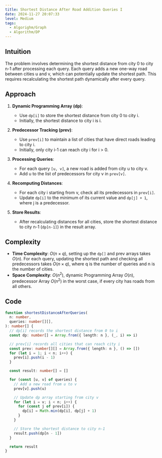 ```yaml
---
title: Shortest Distance After Road Addition Queries I
date: 2024-11-27 20:07:33
level: Medium
tags:
  - Algorighm/Graph
  - Algorithm/DP
---
```


## Intuition

The problem involves determining the shortest distance from city 0 to city n-1 after processing each query. Each query adds a new one-way road between cities u and v, which can potentially update the shortest path. This requires recalculating the shortest path dynamically after every query.

## Approach

1. **Dynamic Programming Array (dp)**:
	- Use `dp[i]` to store the shortest distance from city 0 to city i.
	- Initially, the shortest distance to city i is i.

2. **Predecessor Tracking (prev)**:
	- Use `prev[i]` to maintain a list of cities that have direct roads leading to city i.
	- Initially, only city i-1 can reach city i for i > 0.

3. **Processing Queries**:
	- For each query `[u, v]`, a new road is added from city u to city v.
	- Add u to the list of predecessors for city v in `prev[v]`.

4. **Recomputing Distances**:
	- For each city i starting from v, check all its predecessors in `prev[i]`.
	- Update `dp[i]` to the minimum of its current value and `dp[j] + 1`, where j is a predecessor.

5. **Store Results**:
	- After recalculating distances for all cities, store the shortest distance to city n-1 (`dp[n-1]`) in the result array.

## Complexity

- **Time Complexity**: $O(n \times q)$, setting up the `dp[]` and prev arrays takes $O(n)$. For each query, updating the shortest path and checking all predecessors takes $O(n \times q)$, where q is the number of queries and n is the number of cities.
- **Space Complexity**: $O(n^2)$, dynamic Programming Array $O(n)$, predecessor Array $O(n^2)$ in the worst case, if every city has roads from all others.

## Code

```ts
function shortestDistanceAfterQueries(
  n: number,
  queries: number[][],
): number[] {
  // dp[i] records the shortest distance from 0 to i
  const dp: number[] = Array.from({ length: n }, (_, i) => i)

  // prev[i] records all cities that can reach city i
  const prev: number[][] = Array.from({ length: n }, () => [])
  for (let i = 1; i < n; i++) {
    prev[i].push(i - 1)
  }

  const result: number[] = []

  for (const [u, v] of queries) {
    // Add a new road from u to v
    prev[v].push(u)

    // Update dp array starting from city v
    for (let i = v; i < n; i++) {
      for (const j of prev[i]) {
        dp[i] = Math.min(dp[i], dp[j] + 1)
      }
    }

    // Store the shortest distance to city n-1
    result.push(dp[n - 1])
  }

  return result
}
```
